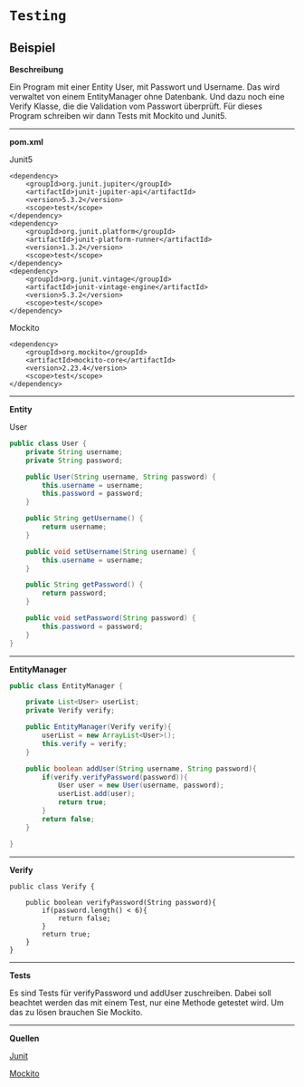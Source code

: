 # `Testing`

## Beispiel 
**Beschreibung**

Ein Program mit einer Entity User, mit Passwort und Username. Das wird verwaltet von einem EntityManager ohne Datenbank.
Und dazu noch eine Verify Klasse, die die Validation vom Passwort überprüft.
Für dieses Program schreiben wir dann Tests mit Mockito und Junit5.
****
**pom.xml**

Junit5

```
<dependency>
    <groupId>org.junit.jupiter</groupId>
    <artifactId>junit-jupiter-api</artifactId>
    <version>5.3.2</version>
    <scope>test</scope>
</dependency>
<dependency>
    <groupId>org.junit.platform</groupId>
    <artifactId>junit-platform-runner</artifactId>
    <version>1.3.2</version>
    <scope>test</scope>
</dependency>
<dependency>
    <groupId>org.junit.vintage</groupId>
    <artifactId>junit-vintage-engine</artifactId>
    <version>5.3.2</version>
    <scope>test</scope>
</dependency>

```

Mockito

```
<dependency>
    <groupId>org.mockito</groupId>
    <artifactId>mockito-core</artifactId>
    <version>2.23.4</version>
    <scope>test</scope>
</dependency>

```
****
**Entity**

User

```java
public class User {
    private String username;
    private String password;

    public User(String username, String password) {
        this.username = username;
        this.password = password;
    }

    public String getUsername() {
        return username;
    }

    public void setUsername(String username) {
        this.username = username;
    }

    public String getPassword() {
        return password;
    }

    public void setPassword(String password) {
        this.password = password;
    }
}
```
****
**EntityManager**

```java
public class EntityManager {

    private List<User> userList;
    private Verify verify;

    public EntityManager(Verify verify){
        userList = new ArrayList<User>();
        this.verify = verify;
    }

    public boolean addUser(String username, String password){
        if(verify.verifyPassword(password)){
            User user = new User(username, password);
            userList.add(user);
            return true;
        }
        return false;
    }

}
```
****
**Verify**

```
public class Verify {

    public boolean verifyPassword(String password){
        if(password.length() < 6){
            return false;
        }
        return true;
    }
}

```
****
**Tests**

Es sind Tests für verifyPassword und addUser zuschreiben. Dabei soll beachtet werden das mit einem Test, nur eine Methode getestet wird. Um das zu lösen brauchen Sie Mockito.

****
**Quellen**

[Junit](http://www.vogella.com/tutorials/JUnit/article.html)

[Mockito](http://www.vogella.com/tutorials/Mockito/article.html)